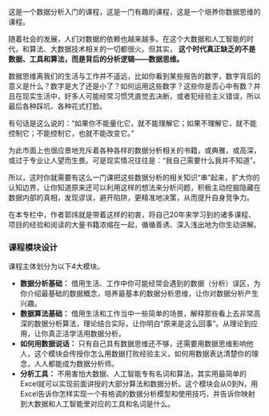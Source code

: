 这是一个数据分析入门的课程，这是一门有趣的课程，这是一个培养你数据思维的课程。

随着社会的发展，人们对数据的依赖也越来越多。在这个大数据和人工智能的时代，和算法、大数据技术相关的一切都很火。但其实， **这个时代真正缺乏的不是数据、工具和算法，而是背后的分析逻辑——数据思维。**

数据思维离我们的生活与工作并不遥远，比如你看到某些报告的数字，数字背后的意义是什么？数字是大了还是小了？如何运用这些数字？这些你是否心中有数？并且在现实生活中，好多人可能经常习惯凭直觉去决断，或者犯经验主义错误，所以最后各种踩坑、各种花式打脸。

有句话是这么说的：“如果你不能量化它，就不能理解它；如果不理解它，就不能控制它；不能控制它，也就不能改变它。”

为此市面上也很应景地充斥着各种各样的数据分析相关的书籍，或典雅，或高深，或过于专业让人望而生畏。可是现实情况往往是：“我自己需要什么我并不知道”。

所以，这时你就需要有这么一门课把这些数据分析的相关知识“串”起来，扩大你的认知边界，让你知道原来还可以利用这样的想法来分析问题，积极主动挖掘隐藏在数据内部的真相，发现谬误，避开陷阱，更精准地决策，从而提升自身竞争力。

在本专栏中，作者郭炜就是带着这样的初衷，将自己20年来学习到的诸多课程、项目的经验和阅读的大量书籍浓缩在一起，循循善诱、深入浅出地为你生动讲解。

### 课程模块设计

课程主体划分为以下4大模块。

- **数据分析基础：** 借用生活、工作中你可能经常会遇到的数据（分析）误区，为你介绍最基础的数据概念，培养最基本的数据分析思维，让你对数据分析产生兴趣。
- **数据算法基础：** 借用生活和工作当中一些简单的场景，解释那些看上去非常高深的数据分析算法，理论结合实际，让你明白“原来是这么回事”。从理论到应用，让你真正活学活用数据分析。
- **如何用数据说话：** 只有自己具有数据思维还不够，还需要用数据思维影响他人，这个模块会传授你怎么用数据打败经验主义，如何用数据表达清楚你的理念，人人都能成为数据分析师。
- **分析工具：** 不用害怕大数据、人工智能专有名词和算法，其实用最简单的Excel就可以实现前面讲授的大部分算法和数据分析。这个模块会从0到N，用Excel告诉你怎样实现一个有格调的数据分析模型和使用技巧，并告诉你映射到大数据和人工智能里对应的工具和名词是什么。